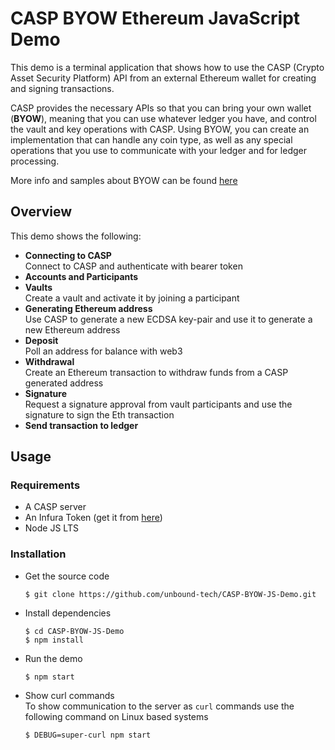 # CASP BYOW Ethereum JavaScript Demo

This demo is a terminal application that shows how to use the CASP (Crypto Asset Security Platform) API from an external Ethereum wallet for creating and signing transactions.

CASP provides the necessary APIs so that you can bring your own wallet (**BYOW**), meaning that you can use whatever ledger you have, and control the vault and key operations with CASP. Using BYOW, you can create an implementation that can handle any coin type, as well as any special operations that you use to communicate with your ledger and for ledger processing.

More info and samples about BYOW can be found [here](https://www.unboundtech.com/docs/CASP/casp-byow.html)

## Overview
This demo shows the following:
- **Connecting to CASP**   
Connect to CASP and authenticate with bearer token
- **Accounts and Participants**
- **Vaults**    
Create a vault and activate it by joining a participant   
- **Generating Ethereum address**   
Use CASP to generate a new ECDSA key-pair and use it to generate a new Ethereum address
- **Deposit**   
Poll an address for balance with web3
- **Withdrawal**   
Create an Ethereum transaction to withdraw funds from a CASP generated address
- **Signature**   
Request a signature approval from vault participants and use the signature to sign the Eth transaction
- **Send transaction to ledger**

## Usage
### Requirements
* A CASP server
* An Infura Token (get it from [here](https://infura.io))
* Node JS LTS

### Installation
* Get the source code
    ```
    $ git clone https://github.com/unbound-tech/CASP-BYOW-JS-Demo.git
    ```
* Install dependencies
    ```
    $ cd CASP-BYOW-JS-Demo
    $ npm install
    ```
* Run the demo
    ```
    $ npm start
    ```
* Show curl commands  
    To show communication to the server as `curl` commands use the following command on Linux based systems
    ```
    $ DEBUG=super-curl npm start
    ```
